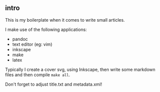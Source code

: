 ## intro

This is my boilerplate when it comes to write small articles.

I make use of the following applications:

* pandoc
* text editor (eg: vim)
* inkscape
* make
* latex

Typically I create a cover svg, using Inkscape, then write some markdown files
and then compile `make all`.

Don't forget to adjust title.txt and metadata.xml!
